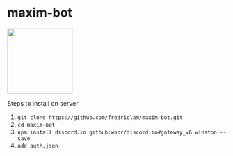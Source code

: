 # maxim-bot

<img src="https://lh5.googleusercontent.com/rFgodbjqYWM-NuvPqau1XZrhMngBIfuzFls3tL-OWZcmnjstiKoUJGHmokzcreM5xb71bFq2a24BR2Dhx_6M=w3256-h1860" width="150px" height="150px">

Steps to install on server

1. `git clone https://github.com/fredriclam/maxim-bot.git`
2. `cd maxim-bot`
3. `npm install discord.io github:woor/discord.io#gateway_v6 winston --save`
4. `add auth.json`
